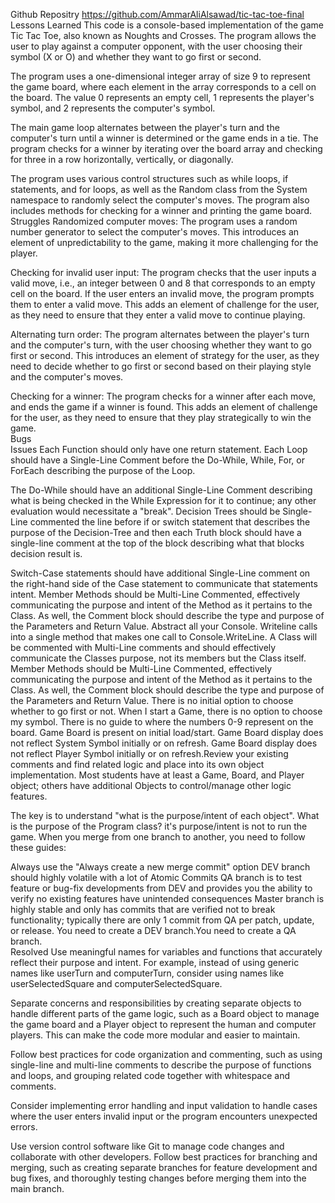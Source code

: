 Github Repositry
https://github.com/AmmarAliAlsawad/tic-tac-toe-final
Lessons Learned
This code is a console-based implementation of the game Tic Tac Toe, also known as Noughts and Crosses. The program allows the user to play against a computer opponent, with the user choosing their symbol (X or O) and whether they want to go first or second.

The program uses a one-dimensional integer array of size 9 to represent the game board, where each element in the array corresponds to a cell on the board. The value 0 represents an empty cell, 1 represents the player's symbol, and 2 represents the computer's symbol.

The main game loop alternates between the player's turn and the computer's turn until a winner is determined or the game ends in a tie. The program checks for a winner by iterating over the board array and checking for three in a row horizontally, vertically, or diagonally.

The program uses various control structures such as while loops, if statements, and for loops, as well as the Random class from the System namespace to randomly select the computer's moves. The program also includes methods for checking for a winner and printing the game board.                                                                                                                     
Struggles                                                                                                                                                                Randomized computer moves: The program uses a random number generator to select the computer's moves. This introduces an element of unpredictability to the game, making it more challenging for the player.

Checking for invalid user input: The program checks that the user inputs a valid move, i.e., an integer between 0 and 8 that corresponds to an empty cell on the board. If the user enters an invalid move, the program prompts them to enter a valid move. This adds an element of challenge for the user, as they need to ensure that they enter a valid move to continue playing.

Alternating turn order: The program alternates between the player's turn and the computer's turn, with the user choosing whether they want to go first or second. This introduces an element of strategy for the user, as they need to decide whether to go first or second based on their playing style and the computer's moves.

Checking for a winner: The program checks for a winner after each move, and ends the game if a winner is found. This adds an element of challenge for the user, as they need to ensure that they play strategically to win the game.                   
Bugs                                                                                                                                                                                              
Issues                                                                                                                                                                 Each Function should only have one return statement.  Each Loop should have a Single-Line Comment before the Do-While, While, For, or ForEach describing the purpose of the Loop.

The Do-While should have an additional Single-Line Comment describing what is being checked in the While Expression for it to continue; any other evaluation would necessitate a "break". Decision Trees should be Single-Line commented the line before if or switch statement that describes the purpose of the Decision-Tree and then each Truth block should have a single-line comment at the top of the block describing what that blocks decision result is.

Switch-Case statements should have additional Single-Line comment on the right-hand side of the Case statement to communicate that statements intent. Member Methods should be Multi-Line Commented, effectively communicating the purpose and intent of the Method as it pertains to the Class. As well, the Comment block should describe the type and purpose of the Parameters and Return Value. Abstract all your Console. Writeline calls into a single method that makes one call to Console.WriteLine. A Class will be commented with Multi-Line comments and should effectively communicate the Classes purpose, not its members but the Class itself. Member Methods should be Multi-Line Commented, effectively communicating the purpose and intent of the Method as it pertains to the Class. As well, the Comment block should describe the type and purpose of the Parameters and Return Value. There is no initial option to choose whether to go first or not. When I start a Game, there is no option to choose my symbol. There is no guide to where the numbers 0-9 represent on the board. Game Board is present on initial load/start. Game Board display does not reflect System Symbol initially or on refresh. Game Board display does not reflect Player Symbol initially or on refresh.Review your existing comments and find related logic and place into its own object implementation. Most students have at least a Game, Board, and Player object; others have additional Objects to control/manage other logic features.

The key is to understand "what is the purpose/intent of each object". What is the purpose of the Program class? it's purpose/intent is not to run the game. When you merge from one branch to another, you need to follow these guides:

Always use the "Always create a new merge commit" option
DEV branch should highly volatile with a lot of Atomic Commits
QA branch is to test feature or bug-fix developments from DEV and provides you the ability to verify no existing features have unintended consequences
Master branch is highly stable and only has commits that are verified not to break functionality; typically there are only 1 commit from QA per patch, update, or release. You need to create a DEV branch.You need to create a QA branch.                    
Resolved
Use meaningful names for variables and functions that accurately reflect their purpose and intent. For example, instead of using generic names like userTurn and computerTurn, consider using names like userSelectedSquare and computerSelectedSquare.

Separate concerns and responsibilities by creating separate objects to handle different parts of the game logic, such as a Board object to manage the game board and a Player object to represent the human and computer players. This can make the code more modular and easier to maintain.

Follow best practices for code organization and commenting, such as using single-line and multi-line comments to describe the purpose of functions and loops, and grouping related code together with whitespace and comments.

Consider implementing error handling and input validation to handle cases where the user enters invalid input or the program encounters unexpected errors.

Use version control software like Git to manage code changes and collaborate with other developers. Follow best practices for branching and merging, such as creating separate branches for feature development and bug fixes, and thoroughly testing changes before merging them into the main branch.   
